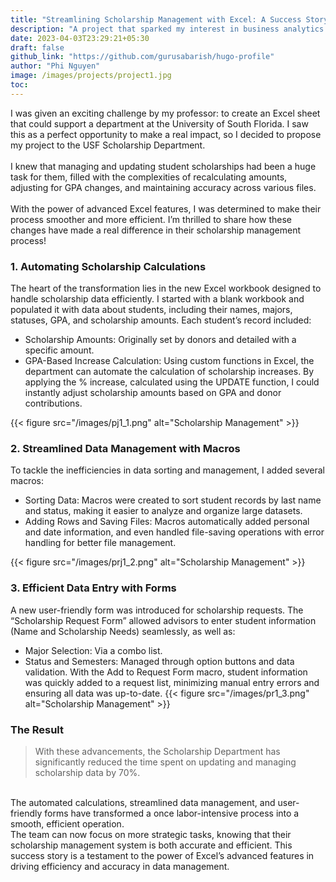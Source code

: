 ```yaml
---
title: "Streamlining Scholarship Management with Excel: A Success Story"
description: "A project that sparked my interest in business analytics through data exploration using advanced Excel techniques"
date: 2023-04-03T23:29:21+05:30
draft: false
github_link: "https://github.com/gurusabarish/hugo-profile"
author: "Phi Nguyen"
image: /images/projects/project1.jpg
toc:
---
```


I was given an exciting challenge by my professor: to create an Excel sheet that could support a department at the University of South Florida. I saw this as a perfect opportunity to make a real impact, so I decided to propose my project to the USF Scholarship Department.
\
\
I knew that managing and updating student scholarships had been a huge task for them, filled with the complexities of recalculating amounts, adjusting for GPA changes, and maintaining accuracy across various files.
\
\
With the power of advanced Excel features, I was determined to make their process smoother and more efficient. I’m thrilled to share how these changes have made a real difference in their scholarship management process!

### 1. Automating Scholarship Calculations
The heart of the transformation lies in the new Excel workbook designed to handle scholarship data efficiently. I started with a blank workbook and populated it with data about students, including their names, majors, statuses, GPA, and scholarship amounts. Each student’s record included:
- Scholarship Amounts: Originally set by donors and detailed with a specific amount.
- GPA-Based Increase Calculation: Using custom functions in Excel, the department can automate the calculation of scholarship increases. By applying the % increase, calculated using the UPDATE function, I could instantly adjust scholarship amounts based on GPA and donor contributions.

{{< figure src="/images/pj1_1.png" alt="Scholarship Management" >}}

### 2. Streamlined Data Management with Macros
To tackle the inefficiencies in data sorting and management, I added several macros:

- Sorting Data: Macros were created to sort student records by last name and status, making it easier to analyze and organize large datasets.
- Adding Rows and Saving Files: Macros automatically added personal and date information, and even handled file-saving operations with error handling for better file management.

{{< figure src="/images/prj1_2.png" alt="Scholarship Management" >}}

### 3. Efficient Data Entry with Forms
A new user-friendly form was introduced for scholarship requests. The “Scholarship Request Form” allowed advisors to enter student information (Name and Scholarship Needs) seamlessly, as well as:
- Major Selection: Via a combo list.
- Status and Semesters: Managed through option buttons and data validation.
With the Add to Request Form macro, student information was quickly added to a request list, minimizing manual entry errors and ensuring all data was up-to-date.
{{< figure src="/images/pr1_3.png" alt="Scholarship Management" >}}
### The Result
> With these advancements, the Scholarship Department has significantly reduced the time spent on updating and managing scholarship data by 70%.

\
The automated calculations, streamlined data management, and user-friendly forms have transformed a once labor-intensive process into a smooth, efficient operation.\
The team can now focus on more strategic tasks, knowing that their scholarship management system is both accurate and efficient. This success story is a testament to the power of Excel’s advanced features in driving efficiency and accuracy in data management.
